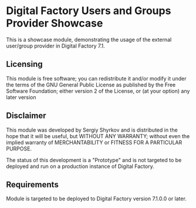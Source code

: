 Digital Factory Users and Groups Provider Showcase
==========================================

This is a showcase module, demonstrating the usage of the external user/group provider in Digital Factory 7.1.

Licensing
---------
This module is free software; you can redistribute it and/or 
modify it under the terms of the GNU General Public License 
as published by the Free Software Foundation; either version 2 
of the License, or (at your option) any later version

Disclaimer
----------
This module was developed by Sergiy Shyrkov and is distributed in the hope that
it will be useful, but WITHOUT ANY WARRANTY; without even the implied warranty
of MERCHANTABILITY or FITNESS FOR A PARTICULAR PURPOSE.

The status of this development is a "Prototype" and is not targeted to be deployed
and run on a production instance of Digital Factory.

Requirements
------------
Module is targeted to be deployed to Digital Factory version 7.1.0.0 or later.
